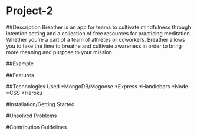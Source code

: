 # Project-2
##Description
Breather is an app for teams to cultivate mindfulness through intention setting and a collection of free resources for practicing meditation. Whether you’re a part of a team of athletes or coworkers, Breather allows you to take the time to breathe and cultivate awareness in order to bring more meaning and purpose to your mission.

##Example

 

##Features


##Technologies Used
*MongoDB/Mogoose
*Express
*Handlebars
*Node
*CSS
*Heroku

#Installation/Getting Started

#Unsolved Problems

#Contribution Guidelines 
